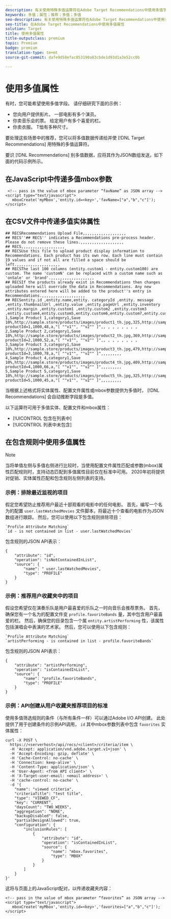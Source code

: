 ```yaml
---
description: 有关使用特殊多值运算符在Adobe Target Recommendations中使用多值字段的信息。
keywords: 多值；属性；推荐；多值；多值
seo-description: 有关使用特殊多值运算符在Adobe Target Recommendations中使用多值字段的信息。
seo-title: 在Adobe Target Recommendations中使用多值属性
solution: Target
title: 使用多值属性
title-outputclass: premium
topic: Premium
badge: premium
translation-type: tm+mt
source-git-commit: dafe9d58efac853190a83cbde1d93d1a3e52cc0b

---
```



# 使用多值属性

有时，您可能希望使用多值字段。 请仔细研究下面的示例：

* 您向用户提供影片。 一部电影有多个演员。
* 你卖音乐会的票。 给定用户有多个喜爱的栏。
* 你卖衣服。 T恤有多种尺寸。

要处理这些场景中的推荐，您可以将多值数据传递给并使 [!DNL Target Recommendations] 用特殊的多值运算符。

要识 [!DNL Recommendations] 别多值数据，应将其作为JSON数组发送，如下面的代码示例所示。

## 在JavaScript中传递多值mbox参数

```
 <!-- pass in the value of mbox parameter “favName” as JSON array -->
<script type="text/javascript">
   mboxCreate('myMbox','entity.id=<key>','favName=["a","b","c"]');
</script>
```

## 在CSV文件中传递多值实体属性

```
## RECSRecommendations Upload File,,,,,,,,,,,,,,,,,,,
## RECS''## RECS'' indicates a Recommendations pre-process header. Please do not remove these lines.,,,,,,,,,,,,,,,,,,,
## RECS,,,,,,,,,,,,,,,,,,,
## RECSUse this file to upload product display information to Recommendations. Each product has its own row. Each line must contain 19 values and if not all are filled a space should be left.,,,,,,,,,,,,,,,,,,,
## RECSThe last 100 columns (entity.custom1 - entity.custom100) are custom. The name 'customN' can be replaced with a custom name such as 'onSale' or 'brand'.,,,,,,,,,,,,,,,,,,,
## RECSIf the products already exist in Recommendations then changes uploaded here will override the data in Recommendations. Any new attributes entered here will be added to the product''s entry in Recommendations.,,,,,,,,,,,,,,,,,,,
## RECSentity.id ,entity.name,entity. categoryId ,entity. message ,entity.thumbnailUrl ,entity.value ,entity.pageUrl ,entity.inventory ,entity.margin ,entity.custom1 ,entity.custom2 ,entity.custom3 ,entity.custom4,entity.custom5,entity.custom6,entity.custom7,entity.custom8,entity.custom9,entity.custom10,
1,Sample Product 1,category1,Save 10%,http://sample.store/products/images/product1_th.jpg,325,http://sample.store/products/product_detail.jsp?productId=1,1000,48,a,"[ ""v1"", ""v2"" ]",, , , , , , , ,
2,Sample Product 2,category1,Save 10%,http://sample.store/products/images/product2_th.jpg,369,http://sample.store/products/product_detail.jsp?productId=2,1000,52,a,"[ ""v1"", ""v2"" ]",, , , , , , , ,
3,Sample Product 3,category1,Save 10%,http://sample.store/products/images/product3_th.jpg,479,http://sample.store/products/product_detail.jsp?productId=3,1000,78,a,"[ ""v1"", ""v2"" ]",,,,,,,,,
4,Sample Product 4,category1,Save 10%,http://sample.store/products/images/product4_th.jpg,409,http://sample.store/products/product_detail.jsp?productId=4,1000,66,a,"[ ""v1"", ""v2"" ]",,,,,,,,,
5,Sample Product 5,category1,Save 10%,http://sample.store/products/images/product5_th.jpg,325,http://sample.store/products/product_detail.jsp?productId=5,1000,45,a,"[ ""v1"", ""v2"" ]",,,,,,,,, 
```

当根据上述格式将实体属性、配置文件属性或mbox参数提供为多值时， [!DNL Recommendations] 会自动推断字段是多值。

以下运算符可用于多值实体、配置文件和mbox属性：

* [!UICONTROL 包含在列表中]
* [!UICONTROL 列表中未包含]

## 在包含规则中使用多值属性

>[!NOTE]
>
>当将单值左侧与多值右侧进行比较时，当使用配置文件属性匹配或参数(mbox)属性匹配规则时，支持动态匹配到多值属性目前仅在标准中可用。 2020年初将提供对促销、实体属性匹配和包含规则左侧列表的支持。


### 示例：排除最近监视的项目

假定您希望防止推荐用户最近十部观看的电影中的任何电影。 首先，编写一个名为的配置 `user.lastWatchedMovies` 文件脚本，将最近十个查看的电影作为JSON数组进行跟踪。 然后，您可以使用以下包含规则排除项目：

```
`Profile Attribute Matching`
`id - is not contained in list - user.lastWatchedMovies`
```

包含规则的JSON API表示：

```
{
    "attribute": "id",
    "operation": "isNotContainedInList",
    "source": {
        "name": " user.lastWatchedMovies",
        "type": "PROFILE"
    }
} 
```

### 示例：推荐用户收藏夹中的项目

假设您希望仅在演奏乐队是用户最喜爱的乐队之一时向音乐会推荐票务。 首先，确保您有一个名为的配置文件变 `profile.favoriteBands` 量，其中包含用户最喜爱的栏。 然后，确保您的目录包含一个属 `entity.artistPerforming` 性，该属性包括演唱会中表演的艺术家。 然后，您可以使用以下包含规则：

```
`Profile Attribute Matching`
`artistPerforming - is contained in list - profile.favoriteBands`
```

包含规则的JSON API表示：

```
{
    "attribute": "artistPerforming",
    "operation": "isContainedInList",
    "source": {
        "name": "profile.favoriteBands",
        "type": "PROFILE"
    }
}
```

### 示例：API创建从用户收藏夹推荐项目的标准

使用多值筛选规则的条件（与所有条件一样）可以通过Adobe I/O API创建。 此处提供了用于创建条件的示例API调用， `id` 其中mbox参数列表中包含 `favorites` 实体属性：

```
curl -X POST \
  https://<serverhost>/api/recs/<client>/criteria/item \
  -H 'Accept: application/vnd.adobe.target.v1+json' \
  -H 'Accept-Encoding: gzip, deflate' \
  -H 'Cache-Control: no-cache' \
  -H 'Connection: keep-alive' \
  -H 'Content-Type: application/json' \
  -H 'User-Agent: <from API client>' \
  -H 'X-Target-user-email: <email address>' \
  -H 'cache-control: no-cache' \
  -d '{
    "name": "viewed criteria",
    "criteriaTitle": "test title",
    "type": "VIEWED_CF",
    "key": "CURRENT",
    "daysCount": "TWO_WEEKS",
    "aggregation": "NONE",
    "backupDisabled": false,
    "partialDesignAllowed": true,
    "configuration": {
        "inclusionRules": [
            {
                "attribute": "id",
                "operation": "isContainedInList",
                "source": {
                    "name": "mbox.favorites",
                    "type": "MBOX"
                }
            }
        ]
    }
}'
```

这将与页面上的JavaScript配对，以传递收藏夹内容：

```
<!-- pass in the value of mbox parameter “favorites” as JSON array -->
<script type="text/javascript">
   mboxCreate('myMbox','entity.id=<key>','favorites=["a","b","c"]');
</script>
```
